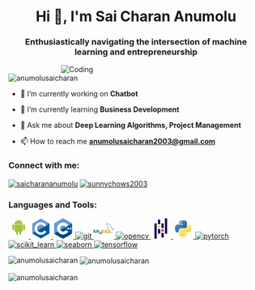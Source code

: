 <h1 align="center">Hi 👋, I'm Sai Charan Anumolu</h1>
<h3 align="center">Enthusiastically navigating the intersection of machine learning and entrepreneurship</h3>

<img align="right" alt="Coding" width="400"  src="https://im2.ezgif.com/tmp/ezgif-2-3717d3949f.gif">


<p align="left"> <img src="https://komarev.com/ghpvc/?username=anumolusaicharan&label=Profile%20views&color=0e75b6&style=flat" alt="anumolusaicharan" /> </p>

- 🔭 I’m currently working on **Chatbot**

- 🌱 I’m currently learning **Business Development**

- 💬 Ask me about **Deep Learning Algorithms, Project Management**

- 📫 How to reach me **anumolusaicharan2003@gmail.com**

<h3 align="left">Connect with me:</h3>
<p align="left">
<a href="https://linkedin.com/in/saicharananumolu" target="blank"><img align="center" src="https://raw.githubusercontent.com/rahuldkjain/github-profile-readme-generator/master/src/images/icons/Social/linked-in-alt.svg" alt="saicharananumolu" height="30" width="40" /></a>
<a href="https://www.hackerrank.com/sunnychows2003" target="blank"><img align="center" src="https://raw.githubusercontent.com/rahuldkjain/github-profile-readme-generator/master/src/images/icons/Social/hackerrank.svg" alt="sunnychows2003" height="30" width="40" /></a>
</p>

<h3 align="left">Languages and Tools:</h3>
<p align="left"> <a href="https://developer.android.com" target="_blank" rel="noreferrer"> <img src="https://raw.githubusercontent.com/devicons/devicon/master/icons/android/android-original-wordmark.svg" alt="android" width="40" height="40"/> </a> <a href="https://www.cprogramming.com/" target="_blank" rel="noreferrer"> <img src="https://raw.githubusercontent.com/devicons/devicon/master/icons/c/c-original.svg" alt="c" width="40" height="40"/> </a> <a href="https://www.w3schools.com/cpp/" target="_blank" rel="noreferrer"> <img src="https://raw.githubusercontent.com/devicons/devicon/master/icons/cplusplus/cplusplus-original.svg" alt="cplusplus" width="40" height="40"/> </a> <a href="https://git-scm.com/" target="_blank" rel="noreferrer"> <img src="https://www.vectorlogo.zone/logos/git-scm/git-scm-icon.svg" alt="git" width="40" height="40"/> </a> <a href="https://www.mysql.com/" target="_blank" rel="noreferrer"> <img src="https://raw.githubusercontent.com/devicons/devicon/master/icons/mysql/mysql-original-wordmark.svg" alt="mysql" width="40" height="40"/> </a> <a href="https://opencv.org/" target="_blank" rel="noreferrer"> <img src="https://www.vectorlogo.zone/logos/opencv/opencv-icon.svg" alt="opencv" width="40" height="40"/> </a> <a href="https://pandas.pydata.org/" target="_blank" rel="noreferrer"> <img src="https://raw.githubusercontent.com/devicons/devicon/2ae2a900d2f041da66e950e4d48052658d850630/icons/pandas/pandas-original.svg" alt="pandas" width="40" height="40"/> </a> <a href="https://www.python.org" target="_blank" rel="noreferrer"> <img src="https://raw.githubusercontent.com/devicons/devicon/master/icons/python/python-original.svg" alt="python" width="40" height="40"/> </a> <a href="https://pytorch.org/" target="_blank" rel="noreferrer"> <img src="https://www.vectorlogo.zone/logos/pytorch/pytorch-icon.svg" alt="pytorch" width="40" height="40"/> </a> <a href="https://scikit-learn.org/" target="_blank" rel="noreferrer"> <img src="https://upload.wikimedia.org/wikipedia/commons/0/05/Scikit_learn_logo_small.svg" alt="scikit_learn" width="40" height="40"/> </a> <a href="https://seaborn.pydata.org/" target="_blank" rel="noreferrer"> <img src="https://seaborn.pydata.org/_images/logo-mark-lightbg.svg" alt="seaborn" width="40" height="40"/> </a> <a href="https://www.tensorflow.org" target="_blank" rel="noreferrer"> <img src="https://www.vectorlogo.zone/logos/tensorflow/tensorflow-icon.svg" alt="tensorflow" width="40" height="40"/> </a> </p>

<p><img align="left" src="https://github-readme-stats.vercel.app/api/top-langs?username=anumolusaicharan&show_icons=true&locale=en&layout=compact" alt="anumolusaicharan" /></p>

<p>&nbsp;<img align="center" src="https://github-readme-stats.vercel.app/api?username=anumolusaicharan&show_icons=true&locale=en" alt="anumolusaicharan" /></p>

<p><img align="center" src="https://github-readme-streak-stats.herokuapp.com/?user=anumolusaicharan&" alt="anumolusaicharan" /></p>
